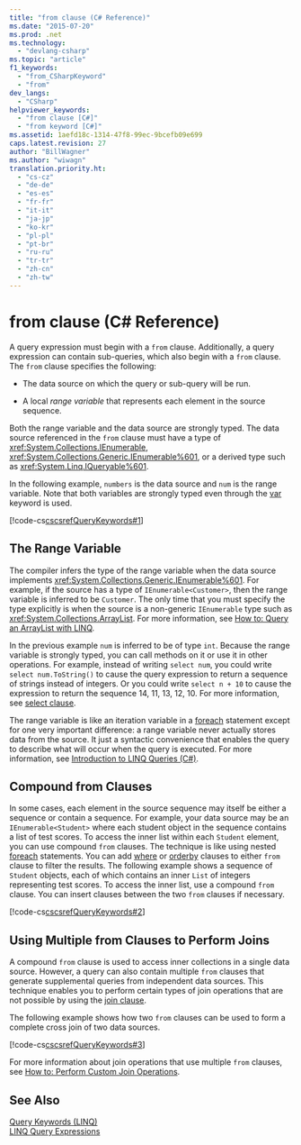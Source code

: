 ```yaml
---
title: "from clause (C# Reference)"
ms.date: "2015-07-20"
ms.prod: .net
ms.technology: 
  - "devlang-csharp"
ms.topic: "article"
f1_keywords: 
  - "from_CSharpKeyword"
  - "from"
dev_langs: 
  - "CSharp"
helpviewer_keywords: 
  - "from clause [C#]"
  - "from keyword [C#]"
ms.assetid: 1aefd18c-1314-47f8-99ec-9bcefb09e699
caps.latest.revision: 27
author: "BillWagner"
ms.author: "wiwagn"
translation.priority.ht: 
  - "cs-cz"
  - "de-de"
  - "es-es"
  - "fr-fr"
  - "it-it"
  - "ja-jp"
  - "ko-kr"
  - "pl-pl"
  - "pt-br"
  - "ru-ru"
  - "tr-tr"
  - "zh-cn"
  - "zh-tw"
---
```

# from clause (C# Reference)
A query expression must begin with a `from` clause. Additionally, a query expression can contain sub-queries, which also begin with a `from` clause. The `from` clause specifies the following:  
  
-   The data source on which the query or sub-query will be run.  
  
-   A local *range variable* that represents each element in the source sequence.  
  
 Both the range variable and the data source are strongly typed. The data source referenced in the `from` clause must have a type of <xref:System.Collections.IEnumerable>, <xref:System.Collections.Generic.IEnumerable%601>, or a derived type such as <xref:System.Linq.IQueryable%601>.  
  
 In the following example, `numbers` is the data source and `num` is the range variable. Note that both variables are strongly typed even through the [var](../../../csharp/language-reference/keywords/var.md) keyword is used.  
  
 [!code-cs[cscsrefQueryKeywords#1](../../../csharp/language-reference/keywords/codesnippet/CSharp/from-clause_1.cs)]  
  
## The Range Variable  
 The compiler infers the type of the range variable when the data source implements <xref:System.Collections.Generic.IEnumerable%601>. For example, if the source has a type of `IEnumerable<Customer>`, then the range variable is inferred to be `Customer`. The only time that you must specify the type explicitly is when the source is a non-generic `IEnumerable` type such as <xref:System.Collections.ArrayList>. For more information, see [How to: Query an ArrayList with LINQ](http://msdn.microsoft.com/library/c318b79a-fa4d-4de3-b62d-c1162beb267e).  
  
 In the previous example `num` is inferred to be of type `int`. Because the range variable is strongly typed, you can call methods on it or use it in other operations. For example, instead of writing `select num`, you could write `select num.ToString()` to cause the query expression to return a sequence of strings instead of integers. Or you could write `select n + 10` to cause the expression to return the sequence 14, 11, 13, 12, 10. For more information, see [select clause](../../../csharp/language-reference/keywords/select-clause.md).  
  
 The range variable is like an iteration variable in a [foreach](../../../csharp/language-reference/keywords/foreach-in.md) statement except for one very important difference: a range variable never actually stores data from the source. It just a syntactic convenience that enables the query to describe what will occur when the query is executed. For more information, see [Introduction to LINQ Queries (C#)](../../../csharp/programming-guide/concepts/linq/introduction-to-linq-queries.md).  
  
## Compound from Clauses  
 In some cases, each element in the source sequence may itself be either a sequence or contain a sequence. For example, your data source may be an `IEnumerable<Student>` where each student object in the sequence contains a list of test scores. To access the inner list within each `Student` element, you can use compound `from` clauses. The technique is like using nested [foreach](../../../csharp/language-reference/keywords/foreach-in.md) statements. You can add [where](../../../csharp/language-reference/keywords/partial-method.md) or [orderby](../../../csharp/language-reference/keywords/orderby-clause.md) clauses to either `from` clause to filter the results. The following example shows a sequence of `Student` objects, each of which contains an inner `List` of integers representing test scores. To access the inner list, use a compound `from` clause. You can insert clauses between the two `from` clauses if necessary.  
  
 [!code-cs[cscsrefQueryKeywords#2](../../../csharp/language-reference/keywords/codesnippet/CSharp/from-clause_2.cs)]  
  
## Using Multiple from Clauses to Perform Joins  
 A compound `from` clause is used to access inner collections in a single data source. However, a query can also contain multiple `from` clauses that generate supplemental queries from independent data sources. This technique enables you to perform certain types of join operations that are not possible by using the [join clause](../../../csharp/language-reference/keywords/join-clause.md).  
  
 The following example shows how two `from` clauses can be used to form a complete cross join of two data sources.  
  
 [!code-cs[cscsrefQueryKeywords#3](../../../csharp/language-reference/keywords/codesnippet/CSharp/from-clause_3.cs)]  
  
 For more information about join operations that use multiple `from` clauses, see [How to: Perform Custom Join Operations](../../../csharp/programming-guide/linq-query-expressions/how-to-perform-custom-join-operations.md).  
  
## See Also  
 [Query Keywords (LINQ)](../../../csharp/language-reference/keywords/query-keywords.md)   
 [LINQ Query Expressions](../../../csharp/programming-guide/linq-query-expressions/index.md)
